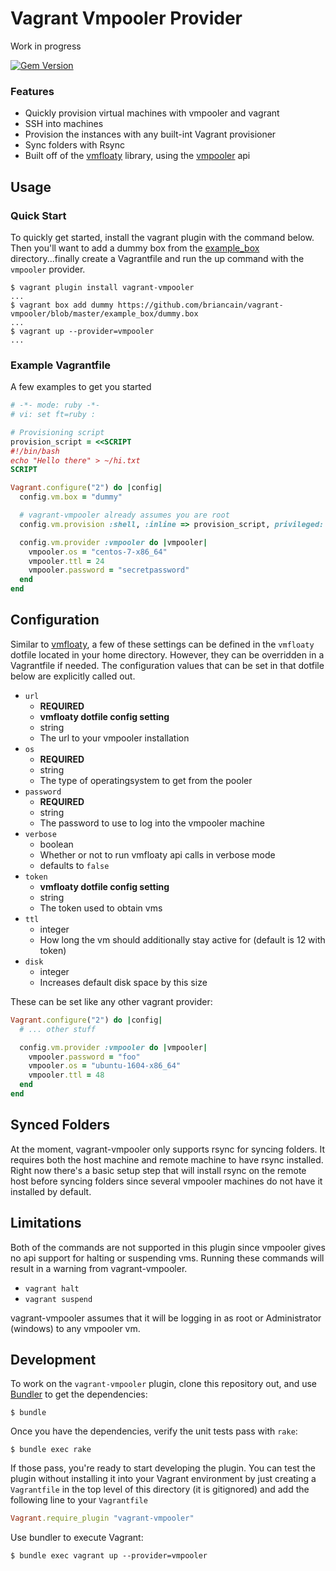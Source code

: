 # Vagrant Vmpooler Provider

Work in progress

[![Gem Version](https://badge.fury.io/rb/vagrant-vmpooler.svg)](https://badge.fury.io/rb/vagrant-vmpooler)

### Features

* Quickly provision virtual machines with vmpooler and vagrant
* SSH into machines
* Provision the instances with any built-int Vagrant provisioner
* Sync folders with Rsync
* Built off of the [vmfloaty](https://github.com/briancain/vmfloaty) library, using the [vmpooler](https://github.com/puppetlabs/vmpooler) api

## Usage

### Quick Start

To quickly get started, install the vagrant plugin with the command below. Then you'll want to add a dummy box from the [example_box](example_box) directory...finally create a Vagrantfile and run the up command with the `vmpooler` provider.

```
$ vagrant plugin install vagrant-vmpooler
...
$ vagrant box add dummy https://github.com/briancain/vagrant-vmpooler/blob/master/example_box/dummy.box
...
$ vagrant up --provider=vmpooler
...
```

### Example Vagrantfile

A few examples to get you started

```ruby
# -*- mode: ruby -*-
# vi: set ft=ruby :

# Provisioning script
provision_script = <<SCRIPT
#!/bin/bash
echo "Hello there" > ~/hi.txt
SCRIPT

Vagrant.configure("2") do |config|
  config.vm.box = "dummy"

  # vagrant-vmpooler already assumes you are root
  config.vm.provision :shell, :inline => provision_script, privileged: false

  config.vm.provider :vmpooler do |vmpooler|
    vmpooler.os = "centos-7-x86_64"
    vmpooler.ttl = 24
    vmpooler.password = "secretpassword"
  end
end
```

## Configuration

Similar to [vmfloaty](https://github.com/briancain/vmfloaty#vmfloaty-dotfile), a few of these settings can be defined in the `vmfloaty` dotfile located in your home directory. However, they can be overridden in a Vagrantfile if needed. The configuration values that can be set in that dotfile below are explicitly called out.

* `url`
  + __REQUIRED__
  + __vmfloaty dotfile config setting__
  + string
  + The url to your vmpooler installation
* `os`
  + __REQUIRED__
  + string
  + The type of operatingsystem to get from the pooler
* `password`
  + __REQUIRED__
  + string
  + The password to use to log into the vmpooler machine
* `verbose`
  + boolean
  + Whether or not to run vmfloaty api calls in verbose mode
  + defaults to `false`
* `token`
  + __vmfloaty dotfile config setting__
  + string
  + The token used to obtain vms
* `ttl`
  + integer
  + How long the vm should additionally stay active for (default is 12 with token)
* `disk`
  + integer
  + Increases default disk space by this size

These can be set like any other vagrant provider:

```ruby
Vagrant.configure("2") do |config|
  # ... other stuff

  config.vm.provider :vmpooler do |vmpooler|
    vmpooler.password = "foo"
    vmpooler.os = "ubuntu-1604-x86_64"
    vmpooler.ttl = 48
  end
end
```

## Synced Folders

At the moment, vagrant-vmpooler only supports rsync for syncing folders. It requires both the host machine and remote machine to have rsync installed. Right now there's a basic setup step that will install rsync on the remote host before syncing folders since several vmpooler machines do not have it installed by default.

## Limitations

Both of the commands are not supported in this plugin since vmpooler gives no api support for halting or suspending vms. Running these commands will result in a warning from vagrant-vmpooler.

* `vagrant halt`
* `vagrant suspend`

vagrant-vmpooler assumes that it will be logging in as root or Administrator (windows) to any vmpooler vm.

## Development

To work on the `vagrant-vmpooler` plugin, clone this repository out, and use
[Bundler](http://gembundler.com) to get the dependencies:

```
$ bundle
```

Once you have the dependencies, verify the unit tests pass with `rake`:

```
$ bundle exec rake
```

If those pass, you're ready to start developing the plugin. You can test
the plugin without installing it into your Vagrant environment by just
creating a `Vagrantfile` in the top level of this directory (it is gitignored)
and add the following line to your `Vagrantfile`

```ruby
Vagrant.require_plugin "vagrant-vmpooler"
```
Use bundler to execute Vagrant:
```
$ bundle exec vagrant up --provider=vmpooler
```
